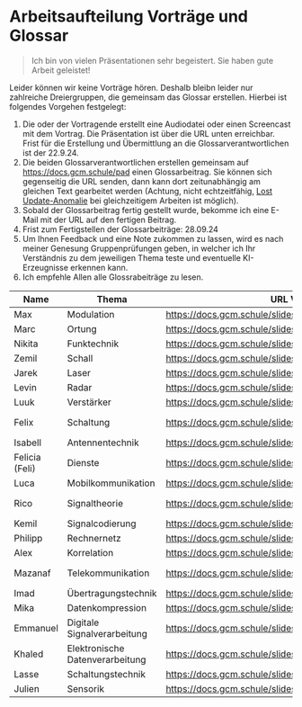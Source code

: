 Arbeitsaufteilung Vorträge und Glossar
========================================

> Ich bin von vielen Präsentationen sehr begeistert. Sie haben gute Arbeit geleistet!

Leider können wir keine Vorträge hören. Deshalb bleibn leider nur zahlreiche Dreiergruppen, die gemeinsam das Glossar erstellen. Hierbei ist folgendes Vorgehen festgelegt:

1. Die oder der Vortragende erstellt eine Audiodatei oder einen Screencast mit dem Vortrag. Die Präsentation ist über die URL unten erreichbar. Frist für die Erstellung und Übermittlung an die Glossarverantwortlichen ist der 22.9.24.
2. Die beiden Glossarverantwortlichen erstellen gemeinsam auf https://docs.gcm.schule/pad einen Glossarbeitrag. Sie können sich gegenseitig die URL senden, dann kann dort zeitunabhängig am gleichen Text gearbeitet werden (Achtung, nicht echtzeitfähig, [Lost Update-Anomalie](https://de.wikipedia.org/wiki/Verlorenes_Update) bei gleichzeitigem Arbeiten ist möglich).
3. Sobald der Glossarbeitrag fertig gestellt wurde, bekomme ich eine E-Mail mit der URL auf den fertigen Beitrag.
4. Frist zum Fertigstellen der Glossarbeiträge: 28.09.24
5. Um Ihnen Feedback und eine Note zukommen zu lassen, wird es nach meiner Genesung Gruppenprüfungen geben, in welcher ich Ihr Verständnis zu dem jeweiligen Thema teste und eventuelle KI-Erzeugnisse erkennen kann.
6. Ich empfehle Allen alle Glossrabeiträge zu lesen.


| Name           | Thema                           | URL Vortrag                                           | Glossar 1                       | Glossar 2                       |
|----------------|---------------------------------|-------------------------------------------------------|---------------------------------|---------------------------------|
| Max            | Modulation                      | https://docs.gcm.schule/slides/#/vUTBpe_NdOsh8f1KBuV/ | Schall                          | Mobilkommunikation              |
| Marc           | Ortung                          | https://docs.gcm.schule/slides/#/N9WZwO_PP2U2Oy1HhdO/ | Ortung                          | Laser                           |
| Nikita         | Funktechnik                     | https://docs.gcm.schule/slides/#/r-r-lB_d-qEZ8LudPbV/ | Modulation                      | Schaltung                       |
| Zemil          | Schall                          | https://docs.gcm.schule/slides/#/AGd8EL_IlZhgdjqoYP6/ | Verstärker                      | Antennentechnik                 |
| Jarek          | Laser                           | https://docs.gcm.schule/slides/#/h6T-DP_88o6hfiUn1TI/ | Funktechnik                     | Signaltheorie                   |
| Levin          | Radar                           | https://docs.gcm.schule/slides/#/fB2OPW_mqXH30FUrOkJ/ | Dienste                         | Telekommunikation               |
| Luuk           | Verstärker                      | https://docs.gcm.schule/slides/#/Rt00kP_mN9oVipxZkbF/ | Signalcodierung                 | Rechnernetz                     |
| Felix          | Schaltung                       | https://docs.gcm.schule/slides/#/k5sF3l_mUV5nOnZV-4t/ | Signaltheorie                   | Elektronische Datenverarbeitung |
| Isabell        | Antennentechnik                 | https://docs.gcm.schule/slides/#/8Gqxig_Y7wI4gMdSwfu/ | Korrelation                     | Schall                          |
| Felicia (Feli) | Dienste                         | https://docs.gcm.schule/slides/#/uNfiJu_iYpd7go2h2IK/ | Rechnernetz                     | Digitale Signalverarbeitung     |
| Luca           | Mobilkommunikation              | https://docs.gcm.schule/slides/#/9ccSEs_le8crbIlp0RM/ | Datenkompression                | Verstärker                      |
| Rico           | Signaltheorie                   | https://docs.gcm.schule/slides/#/OzQmFU_QEp8Pu0JqECF/ | Digitale Signalverarbeitung     | Ortung                          |
| Kemil          | Signalcodierung                 | https://docs.gcm.schule/slides/#/RwQFXb_Mig-qU3aU3WU/ | Sensorik                        | Radar                           |
| Philipp        | Rechnernetz                     | https://docs.gcm.schule/slides/#/9Xu9lt_PU-PRJr3yWfM/ | Übertragungstechnik             | Sensorik                        |
| Alex           | Korrelation                     | https://docs.gcm.schule/slides/#/9XK1Tf_dm1X0ZJGK0mC/ | Laser                           | Datenkompression                |
| Mazanaf        | Telekommunikation               | https://docs.gcm.schule/slides/#/NgjEbR_Oo7FFkrJSpSS/ | Elektronische Datenverarbeitung | Schaltungstechnik               |
| Imad           | Übertragungstechnik             | https://docs.gcm.schule/slides/#/4IKOYW_Yk20V4Vxp9ke/ | Schaltung                       | Korrelation                     |
| Mika           | Datenkompression                | https://docs.gcm.schule/slides/#/a634jA_azPfF6vxaz09/ | Mobilkommunikation              | Dienste                         |
| Emmanuel       | Digitale Signalverarbeitung     | https://docs.gcm.schule/slides/#/uw7DSw_5ZrpRqvziQF0/ | Telekommunikation               | Übertragungstechnik             |
| Khaled         | Elektronische Datenverarbeitung | https://docs.gcm.schule/slides/#/byTBJP_8CAg-p5H-7rs/ | Schaltungstechnik               | Modulation                      |
| Lasse          | Schaltungstechnik               | https://docs.gcm.schule/slides/#/Gmxg-b_4LuWLWK1drGI/ | Antennentechnik                 | Funktechnik                     |
| Julien         | Sensorik                        | https://docs.gcm.schule/slides/#/BN3INO_QrnuF-igBpAw/ | Radar                           | Signalcodierung                 |
